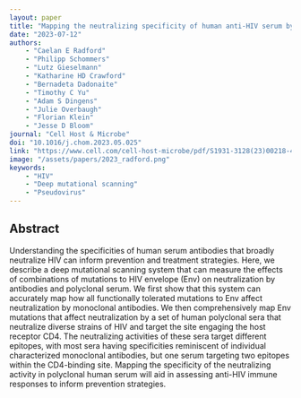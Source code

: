 ```yaml
---
layout: paper
title: "Mapping the neutralizing specificity of human anti-HIV serum by deep mutational scanning"
date: "2023-07-12"
authors: 
    - "Caelan E Radford"
    - "Philipp Schommers"
    - "Lutz Gieselmann"
    - "Katharine HD Crawford"
    - "Bernadeta Dadonaite"
    - "Timothy C Yu"
    - "Adam S Dingens"
    - "Julie Overbaugh"
    - "Florian Klein"
    - "Jesse D Bloom"
journal: "Cell Host & Microbe"
doi: "10.1016/j.chom.2023.05.025"
link: "https://www.cell.com/cell-host-microbe/pdf/S1931-3128(23)00218-4.pdf"
image: "/assets/papers/2023_radford.png"
keywords:
    - "HIV"
    - "Deep mutational scanning"
    - "Pseudovirus"
---
```


## Abstract

Understanding the specificities of human serum antibodies that broadly neutralize HIV can inform prevention and treatment strategies. Here, we describe a deep mutational scanning system that can measure the effects of combinations of mutations to HIV envelope (Env) on neutralization by antibodies and polyclonal serum. We first show that this system can accurately map how all functionally tolerated mutations to Env affect neutralization by monoclonal antibodies. We then comprehensively map Env mutations that affect neutralization by a set of human polyclonal sera that neutralize diverse strains of HIV and target the site engaging the host receptor CD4. The neutralizing activities of these sera target different epitopes, with most sera having specificities reminiscent of individual characterized monoclonal antibodies, but one serum targeting two epitopes within the CD4-binding site. Mapping the specificity of the neutralizing activity in polyclonal human serum will aid in assessing anti-HIV immune responses to inform prevention strategies.
